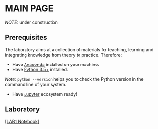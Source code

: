 # MAIN PAGE 

_NOTE:_ under construction

## Prerequisites

The laboratory aims at a collection of materials for teaching, learning and integrating knowledge from theory to practice. Therefore:

* Have [Anaconda](https://www.anaconda.com/products/individual) installed on your machine.
* Have [Python 3.5+](https://www.python.org/downloads/) installed.

_Note:_ `python --version` helps you to check the Python version in the command line of your system.
* Have [Jupyter](https://jupyter.org/install) ecosystem ready!

## Laboratory

[[LAB1 Notebook]](https://nbviewer.jupyter.org/github/AlexandraDobrescu/teachingAI/blob/master/Lab1%20AI.ipynb)
